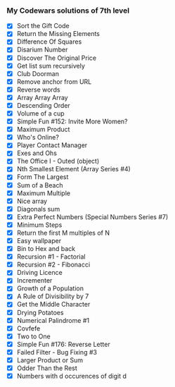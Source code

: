 ### My Codewars solutions of 7th level

* [x] Sort the Gift Code
* [x] Return the Missing Elements
* [x] Difference Of Squares
* [x] Disarium Number
* [x] Discover The Original Price
* [x] Get list sum recursively
* [x] Club Doorman
* [x] Remove anchor from URL
* [x] Reverse words
* [x] Array Array Array
* [x] Descending Order
* [x] Volume of a cup
* [x] Simple Fun #152: Invite More Women?
* [x] Maximum Product
* [x] Who's Online?
* [x] Player Contact Manager
* [x] Exes and Ohs
* [x] The Office I - Outed (object)
* [x] Nth Smallest Element (Array Series #4)
* [x] Form The Largest
* [x] Sum of a Beach
* [x] Maximum Multiple
* [x] Nice array
* [x] Diagonals sum
* [x] Extra Perfect Numbers (Special Numbers Series #7)
* [x] Minimum Steps 
* [x] Return the first M multiples of N
* [x] Easy wallpaper
* [x] Bin to Hex and back
* [x] Recursion #1 - Factorial
* [x] Recursion #2 - Fibonacci
* [x] Driving Licence
* [x] Incrementer
* [x] Growth of a Population
* [x] A Rule of Divisibility by 7
* [x] Get the Middle Character
* [x] Drying Potatoes
* [x] Numerical Palindrome #1
* [x] Covfefe
* [x] Two to One
* [x] Simple Fun #176: Reverse Letter
* [x] Failed Filter - Bug Fixing #3
* [x] Larger Product or Sum
* [x] Odder Than the Rest
* [x] Numbers with d occurences of digit d